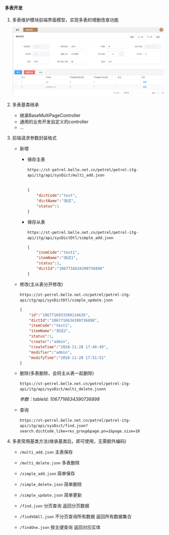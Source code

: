 #### 多表开发
1. 多表维护模块前端界面模型，实现多表的增删改查功能
  
    ![multypage](/assets/multypage.png)
  
2. 多表基类继承
    - 继承BaseMultiPageController
    - 通用的业务开发自定义的controller
    - ...

3. 前端请求参数封装格式
    - 新增
    
        - 保存主表
        
            `https://st-petrel.belle.net.cn/petrel/petrel-itg-api/itg/api/sysDict/multi_add.json`
          
            ``` json
            
            {
                "dictCode":"test",
                "dictName":"测试",
                "status":1
            }
            ```
        - 保存从表
        
            `https://st-petrel.belle.net.cn/petrel/petrel-itg-api/itg/api/sysDictDtl/simple_add.json`
            
            ``` json
            {
                "itemCode":"test1",
                "itemName":"测试1",
                "status":1,
                "dictId":"1067716634390736898"
            }
            ```
    - 修改(主从表分开修改)
    
        `https://st-petrel.belle.net.cn/petrel/petrel-itg-api/itg/api/sysDictDtl/simple_update.json`
        
        ``` json
        {
            "id":"1067716933369114626",
            "dictId":"1067716634390736898",
            "itemCode":"test1",
            "itemName":"测试2",
            "status":1,
            "creator":"admin",
            "createTime":"2018-11-28 17:48:49",
            "modifier":"admin",
            "modifyTime":"2018-11-28 17:51:51"
        }
        ```
    - 删除(多表删除，会将主从表一起删除)
    
        `https://st-petrel.belle.net.cn/petrel/petrel-itg-api/itg/api/sysDict/multi_delete.jsonn`
        
        *参数：tableId: 1067716634390736898*
    - 查询
    
        `https://st-petrel.belle.net.cn/petrel/petrel-itg-api/itg/api/sysDict/find.json?search.dictCode_like=res_group&page.pn=1&page.size=10`

4. 多表常用基类方法(继承基类后，即可使用，无需额外编码)

    - `/multi_add.json` 主表保存
    
    - `/multi_delete.json` 多表删除

    - `/simple_add.json` 简单保存
    
    - `/simple_delete.json` 简单删除
    
    - `/simple_update.json` 简单更新
    
    - `/find.json` 分页查询 返回分页数据
    
    - `/findVOAll.json` 不分页查询所有数据 返回所有数据集合
    
    - `/findOne.json` 按主键查询 返回对应实体